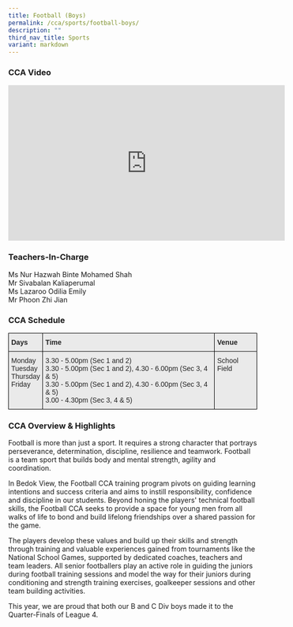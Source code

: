 ```yaml
---
title: Football (Boys)
permalink: /cca/sports/football-boys/
description: ""
third_nav_title: Sports
variant: markdown
---
```

### CCA Video

<div class="bp-youtube">

<iframe width="560" height="315" src="https://www.youtube.com/embed/HkENbpUFPnM" title="YouTube video player" frameborder="0" allow="accelerometer; autoplay; clipboard-write; encrypted-media; gyroscope; picture-in-picture" allowfullscreen=""></iframe>

</div>

### Teachers-In-Charge

Ms Nur Hazwah Binte Mohamed Shah <br>
Mr Sivabalan Kaliaperumal <br>
Ms Lazaroo Odilia Emily <br>
Mr Phoon Zhi Jian <br>



### CCA Schedule

<style type="text/css">
.tg  {border-collapse:collapse;border-spacing:0;}
.tg td{border-color:black;border-style:solid;border-width:1px;font-family:Arial, sans-serif;font-size:14px;
  overflow:hidden;padding:10px 5px;word-break:normal;}
.tg th{border-color:black;border-style:solid;border-width:1px;font-family:Arial, sans-serif;font-size:14px;
  font-weight:normal;overflow:hidden;padding:10px 5px;word-break:normal;}
.tg .tg-y7qa{background-color:#EAEAEA;color:#222;text-align:left;vertical-align:top}
.tg .tg-rj1p{background-color:#EAEAEA;color:#222;font-weight:bold;text-align:left;vertical-align:top}
</style>
<table class="tg">
<thead>
  <tr>
    <th class="tg-rj1p">Days</th>
    <th class="tg-rj1p">Time</th>
    <th class="tg-rj1p">Venue</th>
  </tr>
</thead>
<tbody>
  <tr>
    <td class="tg-y7qa">Monday<br>Tuesday<br>Thursday<br>Friday</td>
    <td class="tg-y7qa">3.30 - 5.00pm (Sec 1 and 2)<br>3.30 - 5.00pm (Sec 1 and 2), 4.30 - 6.00pm (Sec 3, 4 &amp; 5) <br>3.30 - 5.00pm (Sec 1 and 2), 4.30 - 6.00pm (Sec 3, 4 &amp; 5) <br>3.00 - 4.30pm (Sec 3, 4 &amp; 5)<br>  </td>
    <td class="tg-y7qa">School Field</td>
  </tr>
</tbody>
</table>

### CCA Overview &amp; Highlights

Football is more than just a sport. It requires a strong character that portrays perseverance, determination, discipline, resilience and teamwork. Football is a team sport that builds body and mental strength, agility and coordination.

In Bedok View, the Football CCA training program pivots on guiding learning intentions and success criteria and aims to instill responsibility, confidence and discipline in our students. Beyond honing the players' technical football skills, the Football CCA seeks to provide a space for young men from all walks of life to bond and build lifelong friendships over a shared passion for the game.&nbsp;

The players develop these values and build up their skills and strength through training and valuable experiences gained from tournaments like the National School Games, supported by dedicated coaches, teachers and team leaders. All senior footballers play an active role in guiding the juniors during football training sessions and model the way for their juniors during conditioning and strength training exercises, goalkeeper sessions and other team building activities.

This year, we are proud that both our B and C Div boys made it to the Quarter-Finals of League 4.

<br clear="left"><br>